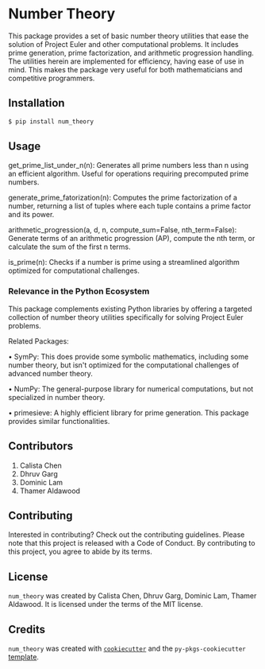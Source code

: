 # Number Theory

This package provides a set of basic number theory utilities that ease the solution of Project Euler and other computational problems. It includes prime generation, prime factorization, and arithmetic progression handling. The utilities herein are implemented for efficiency, having ease of use in mind. This makes the package very useful for both mathematicians and competitive programmers.

## Installation

```bash
$ pip install num_theory
```

## Usage

get_prime_list_under_n(n): Generates all prime numbers less than n using an efficient algorithm. Useful for operations requiring precomputed prime numbers.

generate_prime_fatorization(n): Computes the prime factorization of a number, returning a list of tuples where each tuple contains a prime factor and its power.

arithmetic_progression(a, d, n, compute_sum=False, nth_term=False): Generate terms of an arithmetic progression (AP), compute the nth term, or calculate the sum of the first n terms.

is_prime(n): Checks if a number is prime using a streamlined algorithm optimized for computational challenges.

### Relevance in the Python Ecosystem

This package complements existing Python libraries by offering a targeted collection of number theory utilities specifically for solving Project Euler problems.

Related Packages:

• SymPy: This does provide some symbolic mathematics, including some number theory, but isn't optimized for the computational challenges of advanced number theory.

• NumPy: The general-purpose library for numerical computations, but not specialized in number theory.

• primesieve: A highly efficient library for prime generation. This package provides similar functionalities.

## Contributors

1. Calista Chen
2. Dhruv Garg
3. Dominic Lam
4. Thamer Aldawood

## Contributing

Interested in contributing? Check out the contributing guidelines. Please note that this project is released with a Code of Conduct. By contributing to this project, you agree to abide by its terms.

## License

`num_theory` was created by Calista Chen, Dhruv Garg, Dominic Lam, Thamer Aldawood. It is licensed under the terms of the MIT license.


## Credits

`num_theory` was created with [`cookiecutter`](https://cookiecutter.readthedocs.io/en/latest/) and the `py-pkgs-cookiecutter` [template](https://github.com/py-pkgs/py-pkgs-cookiecutter).

